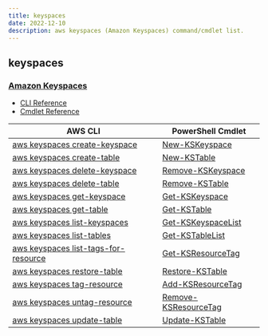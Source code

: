 ```yaml
---
title: keyspaces
date: 2022-12-10
description: aws keyspaces (Amazon Keyspaces) command/cmdlet list.
---
```


## keyspaces

### [Amazon Keyspaces](https://aws.amazon.com/keyspaces/)

* [CLI Reference](https://docs.aws.amazon.com/cli/latest/reference/keyspaces/index.html)
* [Cmdlet Reference](https://docs.aws.amazon.com/powershell/latest/reference/items/Keyspaces_cmdlets.html)

|AWS CLI|PowerShell Cmdlet|
|----|----|
|[aws keyspaces create-keyspace](https://docs.aws.amazon.com/cli/latest/reference/keyspaces/create-keyspace.html)|[New-KSKeyspace](https://docs.aws.amazon.com/powershell/latest/reference/items/New-KSKeyspace.html)|
|[aws keyspaces create-table](https://docs.aws.amazon.com/cli/latest/reference/keyspaces/create-table.html)|[New-KSTable](https://docs.aws.amazon.com/powershell/latest/reference/items/New-KSTable.html)|
|[aws keyspaces delete-keyspace](https://docs.aws.amazon.com/cli/latest/reference/keyspaces/delete-keyspace.html)|[Remove-KSKeyspace](https://docs.aws.amazon.com/powershell/latest/reference/items/Remove-KSKeyspace.html)|
|[aws keyspaces delete-table](https://docs.aws.amazon.com/cli/latest/reference/keyspaces/delete-table.html)|[Remove-KSTable](https://docs.aws.amazon.com/powershell/latest/reference/items/Remove-KSTable.html)|
|[aws keyspaces get-keyspace](https://docs.aws.amazon.com/cli/latest/reference/keyspaces/get-keyspace.html)|[Get-KSKeyspace](https://docs.aws.amazon.com/powershell/latest/reference/items/Get-KSKeyspace.html)|
|[aws keyspaces get-table](https://docs.aws.amazon.com/cli/latest/reference/keyspaces/get-table.html)|[Get-KSTable](https://docs.aws.amazon.com/powershell/latest/reference/items/Get-KSTable.html)|
|[aws keyspaces list-keyspaces](https://docs.aws.amazon.com/cli/latest/reference/keyspaces/list-keyspaces.html)|[Get-KSKeyspaceList](https://docs.aws.amazon.com/powershell/latest/reference/items/Get-KSKeyspaceList.html)|
|[aws keyspaces list-tables](https://docs.aws.amazon.com/cli/latest/reference/keyspaces/list-tables.html)|[Get-KSTableList](https://docs.aws.amazon.com/powershell/latest/reference/items/Get-KSTableList.html)|
|[aws keyspaces list-tags-for-resource](https://docs.aws.amazon.com/cli/latest/reference/keyspaces/list-tags-for-resource.html)|[Get-KSResourceTag](https://docs.aws.amazon.com/powershell/latest/reference/items/Get-KSResourceTag.html)|
|[aws keyspaces restore-table](https://docs.aws.amazon.com/cli/latest/reference/keyspaces/restore-table.html)|[Restore-KSTable](https://docs.aws.amazon.com/powershell/latest/reference/items/Restore-KSTable.html)|
|[aws keyspaces tag-resource](https://docs.aws.amazon.com/cli/latest/reference/keyspaces/tag-resource.html)|[Add-KSResourceTag](https://docs.aws.amazon.com/powershell/latest/reference/items/Add-KSResourceTag.html)|
|[aws keyspaces untag-resource](https://docs.aws.amazon.com/cli/latest/reference/keyspaces/untag-resource.html)|[Remove-KSResourceTag](https://docs.aws.amazon.com/powershell/latest/reference/items/Remove-KSResourceTag.html)|
|[aws keyspaces update-table](https://docs.aws.amazon.com/cli/latest/reference/keyspaces/update-table.html)|[Update-KSTable](https://docs.aws.amazon.com/powershell/latest/reference/items/Update-KSTable.html)|

